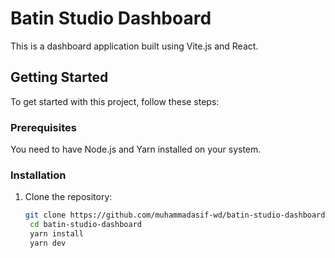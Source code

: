 # Batin Studio Dashboard

This is a dashboard application built using Vite.js and React.

## Getting Started

To get started with this project, follow these steps:

### Prerequisites

You need to have Node.js and Yarn installed on your system.

### Installation

1. Clone the repository:

   ```bash
   git clone https://github.com/muhammadasif-wd/batin-studio-dashboard.git
    cd batin-studio-dashboard
    yarn install
    yarn dev
   ```
